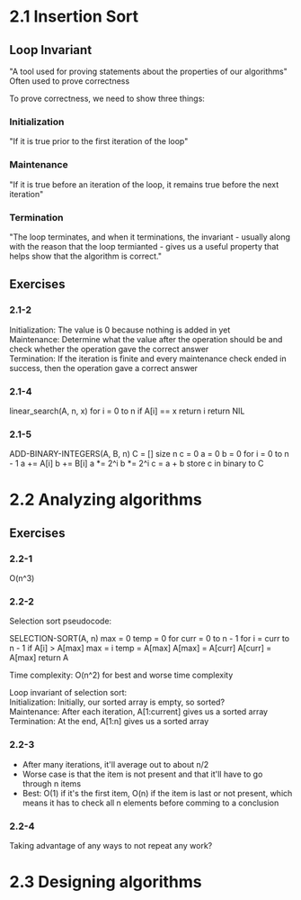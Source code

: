 # 2.1 Insertion Sort

## Loop Invariant
"A tool used for proving statements about the properties of our algorithms" \
Often used to prove correctness

To prove correctness, we need to show three things:

### Initialization
"If it is true prior to the first iteration of the loop"

### Maintenance
"If it is true before an iteration of the loop, it remains true before the next iteration"

### Termination
"The loop terminates, and when it terminations, the invariant - usually along with the reason that the loop termianted - gives us a useful property that helps show that the algorithm is correct."

## Exercises

### 2.1-2
Initialization: The value is 0 because nothing is added in yet \
Maintenance: Determine what the value after the operation should be and check whether the operation gave the correct answer \
Termination: If the iteration is finite and every maintenance check ended in success, then the operation gave a correct answer

### 2.1-4
linear_search(A, n, x)
    for i = 0 to n
        if A[i] == x
            return i
    return NIL

###  2.1-5
ADD-BINARY-INTEGERS(A, B, n)
    C = [] size n
    c = 0
    a = 0
    b = 0
    for i = 0 to n - 1
        a += A[i]
        b += B[i]
    a *= 2^i
    b *= 2^i
    c = a + b
    store c in binary to C
    

# 2.2 Analyzing algorithms

## Exercises

### 2.2-1
O(n^3)

### 2.2-2
Selection sort pseudocode: 

SELECTION-SORT(A, n)
    max = 0
    temp = 0
    for curr = 0 to n - 1
        for i = curr to n - 1
            if A[i] > A[max]
                max = i
        temp = A[max]
        A[max] = A[curr]
        A[curr] = A[max]
    return A

Time complexity: O(n^2) for best and worse time complexity

Loop invariant of selection sort:\
Initialization: Initially, our sorted array is empty, so sorted?\
Maintenance: After each iteration, A[1:current] gives us a sorted array\
Termination: At the end, A[1:n] gives us a sorted array

### 2.2-3
- After many iterations, it'll average out to about n/2
- Worse case is that the item is not present and that it'll have to go through n items
- Best: O(1) if it's the first item, O(n) if the item is last or not present, which means it has to check all n elements before comming to a conclusion

### 2.2-4
Taking advantage of any ways to not repeat any work?

# 2.3 Designing algorithms